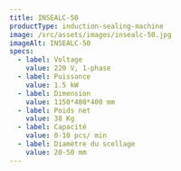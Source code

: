 ```yaml
---
title: INSEALC-50
productType: induction-sealing-machine
image: /src/assets/images/insealc-50.jpg
imageAlt: INSEALC-50
specs:
  - label: Voltage
    value: 220 V, 1-phase
  - label: Puissance
    value: 1.5 kW
  - label: Dimension
    value: 1150*480*400 mm
  - label: Poids net
    value: 38 Kg
  - label: Capacité
    value: 0-10 pcs/ min
  - label: Diamètre du scellage
    value: 20-50 mm
---
```

